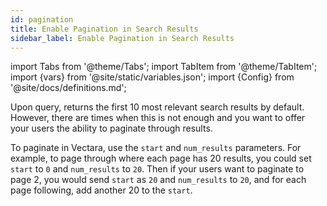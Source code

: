 ```yaml
---
id: pagination
title: Enable Pagination in Search Results
sidebar_label: Enable Pagination in Search Results
---
```


import Tabs from '@theme/Tabs';
import TabItem from '@theme/TabItem';
import {vars} from '@site/static/variables.json';
import {Config} from '@site/docs/definitions.md';

Upon query, <Config v="names.product"/> returns the first 10 most relevant
search results by default.  However, there are times when this is not enough
and you want to offer your users the ability to paginate through results.

To paginate in Vectara, use the `start` and `num_results` parameters.  For
example, to page through where each page has 20 results, you could set `start`
to `0` and `num_results` to `20`.  Then if your users want to paginate to
page 2, you would send `start` as `20` and `num_results` to `20`, and for
each page following, add another 20 to the `start`.